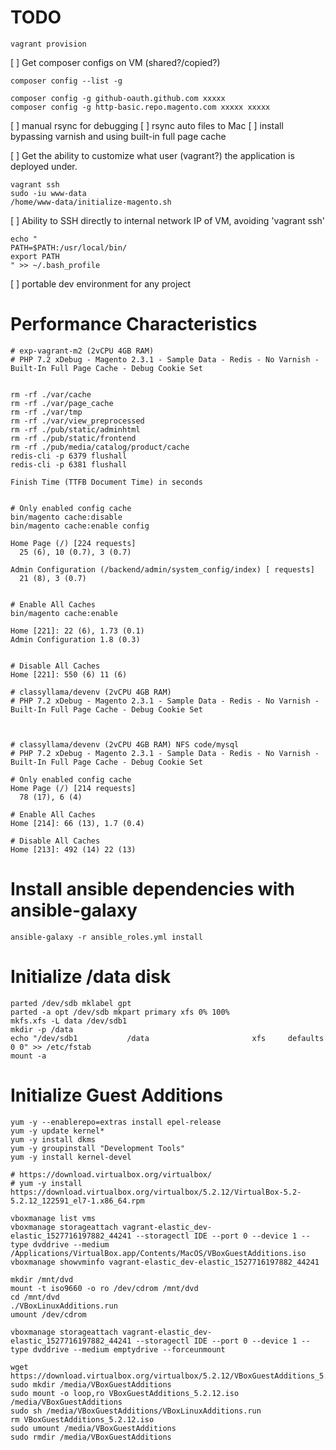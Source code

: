 # TODO

    vagrant provision

[ ] Get composer configs on VM (shared?/copied?)

    composer config --list -g

    composer config -g github-oauth.github.com xxxxx
    composer config -g http-basic.repo.magento.com xxxxx xxxxx

[ ] manual rsync for debugging
[ ] rsync auto files to Mac
[ ] install bypassing varnish and using built-in full page cache

[ ] Get the ability to customize what user (vagrant?) the application is deployed under. 

    vagrant ssh
    sudo -iu www-data
    /home/www-data/initialize-magento.sh

[ ] Ability to SSH directly to internal network IP of VM, avoiding 'vagrant ssh'

    echo "
    PATH=$PATH:/usr/local/bin/
    export PATH
    " >> ~/.bash_profile

[ ] portable dev environment for any project

# Performance Characteristics

    # exp-vagrant-m2 (2vCPU 4GB RAM)
    # PHP 7.2 xDebug - Magento 2.3.1 - Sample Data - Redis - No Varnish - Built-In Full Page Cache - Debug Cookie Set


    rm -rf ./var/cache
    rm -rf ./var/page_cache
    rm -rf ./var/tmp
    rm -rf ./var/view_preprocessed
    rm -rf ./pub/static/adminhtml
    rm -rf ./pub/static/frontend
    rm -rf ./pub/media/catalog/product/cache
    redis-cli -p 6379 flushall
    redis-cli -p 6381 flushall

    Finish Time (TTFB Document Time) in seconds


    # Only enabled config cache
    bin/magento cache:disable
    bin/magento cache:enable config

    Home Page (/) [224 requests]
      25 (6), 10 (0.7), 3 (0.7)

    Admin Configuration (/backend/admin/system_config/index) [ requests]
      21 (8), 3 (0.7)


    # Enable All Caches
    bin/magento cache:enable

    Home [221]: 22 (6), 1.73 (0.1)
    Admin Configuration 1.8 (0.3)


    # Disable All Caches
    Home [221]: 550 (6) 11 (6)

    # classyllama/devenv (2vCPU 4GB RAM)
    # PHP 7.2 xDebug - Magento 2.3.1 - Sample Data - Redis - No Varnish - Built-In Full Page Cache - Debug Cookie Set



    # classyllama/devenv (2vCPU 4GB RAM) NFS code/mysql
    # PHP 7.2 xDebug - Magento 2.3.1 - Sample Data - Redis - No Varnish - Built-In Full Page Cache - Debug Cookie Set

    # Only enabled config cache
    Home Page (/) [214 requests]
      78 (17), 6 (4)

    # Enable All Caches
    Home [214]: 66 (13), 1.7 (0.4)

    # Disable All Caches
    Home [213]: 492 (14) 22 (13)


# Install ansible dependencies with ansible-galaxy

    ansible-galaxy -r ansible_roles.yml install

# Initialize /data disk

    parted /dev/sdb mklabel gpt
    parted -a opt /dev/sdb mkpart primary xfs 0% 100%
    mkfs.xfs -L data /dev/sdb1
    mkdir -p /data
    echo "/dev/sdb1           /data                       xfs     defaults        0 0" >> /etc/fstab
    mount -a

# Initialize Guest Additions
    yum -y --enablerepo=extras install epel-release
    yum -y update kernel*
    yum -y install dkms
    yum -y groupinstall "Development Tools"
    yum -y install kernel-devel
    
    # https://download.virtualbox.org/virtualbox/
    # yum -y install https://download.virtualbox.org/virtualbox/5.2.12/VirtualBox-5.2-5.2.12_122591_el7-1.x86_64.rpm

    vboxmanage list vms
    vboxmanage storageattach vagrant-elastic_dev-elastic_1527716197882_44241 --storagectl IDE --port 0 --device 1 --type dvddrive --medium /Applications/VirtualBox.app/Contents/MacOS/VBoxGuestAdditions.iso
    vboxmanage showvminfo vagrant-elastic_dev-elastic_1527716197882_44241
    
    mkdir /mnt/dvd
    mount -t iso9660 -o ro /dev/cdrom /mnt/dvd
    cd /mnt/dvd
    ./VBoxLinuxAdditions.run
    umount /dev/cdrom
    
    vboxmanage storageattach vagrant-elastic_dev-elastic_1527716197882_44241 --storagectl IDE --port 0 --device 1 --type dvddrive --medium emptydrive --forceunmount

    wget https://download.virtualbox.org/virtualbox/5.2.12/VBoxGuestAdditions_5.2.12.iso
    sudo mkdir /media/VBoxGuestAdditions
    sudo mount -o loop,ro VBoxGuestAdditions_5.2.12.iso /media/VBoxGuestAdditions
    sudo sh /media/VBoxGuestAdditions/VBoxLinuxAdditions.run
    rm VBoxGuestAdditions_5.2.12.iso
    sudo umount /media/VBoxGuestAdditions
    sudo rmdir /media/VBoxGuestAdditions

